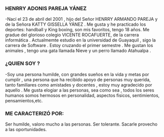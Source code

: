 ### HENRRY ADONIS PAREJA YÁNEZ
-Nací el 23 de abril del 2001 , hijo del Señor HENRRY ARMANDO PAREJA y de la Señora KATTY GISSELLA YÁNEZ . Me gusta y he practicado los deportes: handball y King boxing, son mis favoritos, tengo 18 años. Me gradue del glorioso colegio VICENTE ROCAFUERTE, de la carrera informática . Actualmemte estudio en la universidad de Guayaquil , sigo la carrera de Software . Estoy cruzando el primer semestre . Me gustan los animales , tengo una gata llamada Nieve y un perro llamado Atahualpa .

### ¿QUIEN SOY ?
-Soy una persona humilde, con grandes sueños en la vida y metas por cumplir , una persona que ha recibido apoyo de personas muy querida, tanto familiares como amistades y docentes , estoy muy agradecido por aquello . Me gusta elogiar a las personas, sea como sea , todos los seres humanos somos hermosos en personalidad, aspectos fisicos, sentimientos, pensamientos,etc.

### ME CARACTERIZÓ POR:
Ser humilde, valoro mucho a las personas.
Ser tolerante.
Sacarle provecho a las oportunidades.
